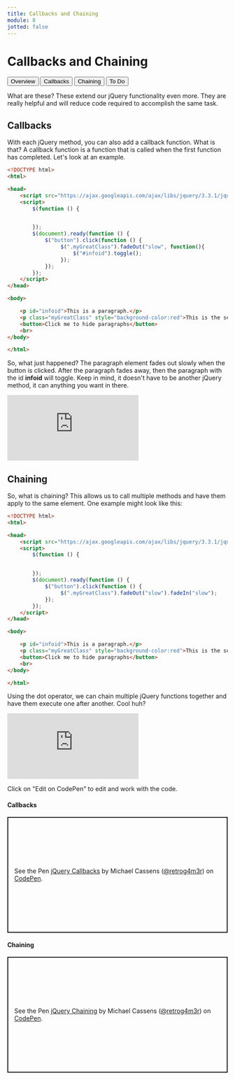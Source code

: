 ```yaml
---
title: Callbacks and Chaining
module: 8
jotted: false
---
```



# Callbacks and Chaining

<div class="tab">
  <button class="tablinks active" onclick="openTab(event, 'Overview')">Overview</button>
<button class="tablinks" onclick="openTab(event, 'callbacks')">Callbacks</button>
<button class="tablinks" onclick="openTab(event, 'chaining')">Chaining</button>
<button class="tablinks" onclick="openTab(event, 'todo')">To Do</button>

</div>
<div id="Overview" class="tabcontent" style="display:block">
<div class="tabhtml" markdown="1">

What are these?  These extend our jQuery functionality even more.  They are really helpful and will reduce code required to accomplish the same task.

</div>
</div>

<div id="callbacks" class="tabcontent">
<div class="tabhtml" markdown="1">

## Callbacks

With each jQuery method, you can also add a callback function.  What is that?  A callback function is a function that is  called when the first function has completed.  Let's look at an example.

```html
<!DOCTYPE html>
<html>

<head>
    <script src="https://ajax.googleapis.com/ajax/libs/jquery/3.3.1/jquery.min.js"></script>
    <script>
        $(function () {


        });
        $(document).ready(function () {
            $("button").click(function () {
                 $(".myGreatClass").fadeOut("slow", function(){
                     $("#infoid").toggle();
                 });
            });
        });
    </script>
</head>

<body>

    <p id="infoid">This is a paragraph.</p>
    <p class="myGreatClass" style="background-color:red">This is the second paragraph.</p>
    <button>Click me to hide paragraphs</button>
    <br>
</body>

</html>
```

So, what just happened?  The paragraph element fades out slowly when the button is clicked.  After the paragraph fades away, then the paragraph with the id **infoid** will toggle.  Keep in mind, it doesn't have to be another jQuery method, it can anything you want in there.

<div class="embed-responsive embed-responsive-16by9"><iframe class="embed-responsive-item" src="https://www.youtube.com/embed/XsWeVTvghq4" frameborder="0" allowfullscreen></iframe></div>


</div>
</div>

<div id="chaining" class="tabcontent">
<div class="tabhtml" markdown="1">

## Chaining

So, what is chaining?  This allows us to call multiple methods and have them apply to the same element.  One example might look like this:

```html
<!DOCTYPE html>
<html>

<head>
    <script src="https://ajax.googleapis.com/ajax/libs/jquery/3.3.1/jquery.min.js"></script>
    <script>
        $(function () {


        });
        $(document).ready(function () {
            $("button").click(function () {
                 $(".myGreatClass").fadeOut("slow").fadeIn("slow");
            });
        });
    </script>
</head>

<body>

    <p id="infoid">This is a paragraph.</p>
    <p class="myGreatClass" style="background-color:red">This is the second paragraph.</p>
    <button>Click me to hide paragraphs</button>
    <br>
</body>

</html>
```

Using the dot operator, we can chain multiple jQuery functions together and have them execute one after another.  Cool huh?

<div class="embed-responsive embed-responsive-16by9"><iframe class="embed-responsive-item" src="https://www.youtube.com/embed/qijbQgU7Cpg" frameborder="0" allowfullscreen></iframe></div>

</div>
</div>

<div id="todo" class="tabcontent">
<div class="tabhtml" markdown="1">

Click on "Edit on CodePen" to edit and work with the code.

#### Callbacks

<p class="codepen" data-height="600" data-theme-id="dark" data-default-tab="html,result" data-user="retrog4m3r" data-slug-hash="gOLowBP" style="height: 265px; box-sizing: border-box; display: flex; align-items: center; justify-content: center; border: 2px solid; margin: 1em 0; padding: 1em;" data-pen-title="jQuery Callbacks">
  <span>See the Pen <a href="https://codepen.io/retrog4m3r/pen/gOLowBP">
  jQuery Callbacks</a> by Michael Cassens (<a href="https://codepen.io/retrog4m3r">@retrog4m3r</a>)
  on <a href="https://codepen.io">CodePen</a>.</span>
</p>
<script async src="https://cpwebassets.codepen.io/assets/embed/ei.js"></script>

#### Chaining

<p class="codepen" data-height="265" data-theme-id="light" data-default-tab="html,result" data-user="retrog4m3r" data-slug-hash="zYopKmJ" style="height: 265px; box-sizing: border-box; display: flex; align-items: center; justify-content: center; border: 2px solid; margin: 1em 0; padding: 1em;" data-pen-title="jQuery Chaining">
  <span>See the Pen <a href="https://codepen.io/retrog4m3r/pen/zYopKmJ">
  jQuery Chaining</a> by Michael Cassens (<a href="https://codepen.io/retrog4m3r">@retrog4m3r</a>)
  on <a href="https://codepen.io">CodePen</a>.</span>
</p>
<script async src="https://cpwebassets.codepen.io/assets/embed/ei.js"></script>

</div>
</div>

